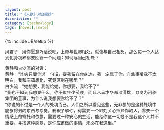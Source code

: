 ```yaml
---
layout: post
title: "《人欲》对白摘抄"
description: ""
category: [technology]
tags: [novel],[note]
---
```

{% include JB/setup %}

风君子：用你愿意听话说吧，上帝与世界相处，就像与自己相处。那么每一个人达到化身境界都要回答一个问题：如何与自己相处？

黄静和白少流的对话：
<br>
黄静："其实只要你说一句话，要我留在你身边，我一定属于你，有些事后我不太明白，我和庄茹想比，究竟区别在哪里？"
<br>
白少流："她想要，我能给她，你想要，我给不了"
<br>
"我也不知到我想要什么，你不仅年少英俊，而且人品才华都没得挑，又身为河骆集团的董事，为什么说我想要你给不了？"
<br>
“你说的不过是一个人的处境而已，人们之所以看见这些，无非想的是这种处境中能够得到的东西与感觉。我很了解你，你需要一个时刻关心照顾你的人，需要一个情感上的寄托和依靠，需要过一种安心的生活，能给你这一切是不是我这个人并不重要。寻找这种感觉，是你应该做的事情，未必在我这里。”

